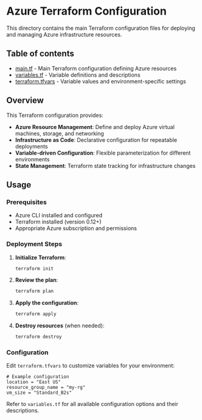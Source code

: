 # Azure Terraform Configuration

This directory contains the main Terraform configuration files for deploying and managing Azure infrastructure resources.

## Table of contents

- [main.tf](./main.tf) - Main Terraform configuration defining Azure resources
- [variables.tf](./variables.tf) - Variable definitions and descriptions
- [terraform.tfvars](./terraform.tfvars) - Variable values and environment-specific settings

## Overview

This Terraform configuration provides:

- **Azure Resource Management**: Define and deploy Azure virtual machines, storage, and networking
- **Infrastructure as Code**: Declarative configuration for repeatable deployments
- **Variable-driven Configuration**: Flexible parameterization for different environments
- **State Management**: Terraform state tracking for infrastructure changes

## Usage

### Prerequisites

- Azure CLI installed and configured
- Terraform installed (version 0.12+)
- Appropriate Azure subscription and permissions

### Deployment Steps

1. **Initialize Terraform**:

   ```bash
   terraform init
   ```

2. **Review the plan**:

   ```bash
   terraform plan
   ```

3. **Apply the configuration**:

   ```bash
   terraform apply
   ```

4. **Destroy resources** (when needed):
   ```bash
   terraform destroy
   ```

### Configuration

Edit `terraform.tfvars` to customize variables for your environment:

```hcl
# Example configuration
location = "East US"
resource_group_name = "my-rg"
vm_size = "Standard_B2s"
```

Refer to `variables.tf` for all available configuration options and their descriptions.
